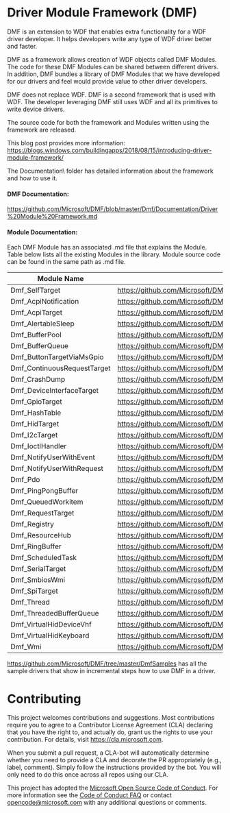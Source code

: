 # Driver Module Framework (DMF)

DMF is an extension to WDF that enables extra functionality for a WDF driver developer. It helps developers write any type of WDF driver better and faster.  

DMF as a framework allows creation of WDF objects called DMF Modules. The code for these DMF Modules can be shared between different drivers. In addition, DMF bundles a library of DMF Modules that we have developed for our drivers and feel would provide value to other driver developers.  

DMF does not replace WDF. DMF is a second framework that is used with WDF. The developer leveraging DMF still uses WDF and all its primitives to write device drivers.  

The source code for both the framework and Modules written using the framework are released. 

This blog post provides more information: 
https://blogs.windows.com/buildingapps/2018/08/15/introducing-driver-module-framework/

The Documentation\ folder has detailed information about the framework and how to use it.

#### DMF Documentation: 
https://github.com/Microsoft/DMF/blob/master/Dmf/Documentation/Driver%20Module%20Framework.md

#### Module Documentation: 
Each DMF Module has an associated .md file that explains the Module. Table below lists all the existing Modules in the library. Module source code can be found in the same path as .md file.

Module Name                 | Module Documentation                                               
--------------------------- | ---------------------------------------------------------------------------------------------
Dmf_SelfTarget              | https://github.com/Microsoft/DMF/blob/master/Dmf/Modules.Library/Dmf_SelfTarget.md              
Dmf_AcpiNotification        | https://github.com/Microsoft/DMF/blob/master/Dmf/Modules.Library/Dmf_AcpiNotification.md        
Dmf_AcpiTarget              | https://github.com/Microsoft/DMF/blob/master/Dmf/Modules.Library/Dmf_AcpiTarget.md              
Dmf_AlertableSleep          | https://github.com/Microsoft/DMF/blob/master/Dmf/Modules.Library/Dmf_AlertableSleep.md          
Dmf_BufferPool              | https://github.com/Microsoft/DMF/blob/master/Dmf/Framework/Modules.Core/Dmf_BufferPool.md       
Dmf_BufferQueue             | https://github.com/Microsoft/DMF/blob/master/Dmf/Framework/Modules.Core/Dmf_BufferQueue.md      
Dmf_ButtonTargetViaMsGpio   | https://github.com/Microsoft/DMF/blob/master/Dmf/Modules.Library/Dmf_ButtonTargetViaMsGpio.md   
Dmf_ContinuousRequestTarget | https://github.com/Microsoft/DMF/blob/master/Dmf/Modules.Library/Dmf_ContinuousRequestTarget.md 
Dmf_CrashDump               | https://github.com/Microsoft/DMF/blob/master/Dmf/Modules.Library/Dmf_CrashDump.md               
Dmf_DeviceInterfaceTarget   | https://github.com/Microsoft/DMF/blob/master/Dmf/Modules.Library/Dmf_DeviceInterfaceTarget.md   
Dmf_GpioTarget              | https://github.com/Microsoft/DMF/blob/master/Dmf/Modules.Library/Dmf_GpioTarget.md              
Dmf_HashTable               | https://github.com/Microsoft/DMF/blob/master/Dmf/Framework/Modules.Core/Dmf_HashTable.md        
Dmf_HidTarget               | https://github.com/Microsoft/DMF/blob/master/Dmf/Modules.Library/Dmf_HidTarget.md               
Dmf_I2cTarget               | https://github.com/Microsoft/DMF/blob/master/Dmf/Modules.Library/Dmf_I2cTarget.md               
Dmf_IoctlHandler            | https://github.com/Microsoft/DMF/blob/master/Dmf/Framework/Modules.Core/Dmf_IoctlHandler.md     
Dmf_NotifyUserWithEvent     | https://github.com/Microsoft/DMF/blob/master/Dmf/Modules.Library/Dmf_NotifyUserWithEvent.md     
Dmf_NotifyUserWithRequest   | https://github.com/Microsoft/DMF/blob/master/Dmf/Modules.Library/Dmf_NotifyUserWithRequest.md   
Dmf_Pdo                     | https://github.com/Microsoft/DMF/blob/master/Dmf/Modules.Library/Dmf_Pdo.md                     
Dmf_PingPongBuffer          | https://github.com/Microsoft/DMF/blob/master/Dmf/Modules.Library/Dmf_PingPongBuffer.md          
Dmf_QueuedWorkitem          | https://github.com/Microsoft/DMF/blob/master/Dmf/Modules.Library/Dmf_QueuedWorkitem.md          
Dmf_RequestTarget           | https://github.com/Microsoft/DMF/blob/master/Dmf/Modules.Library/Dmf_RequestTarget.md           
Dmf_Registry                | https://github.com/Microsoft/DMF/blob/master/Dmf/Modules.Library/Dmf_Registry.md                
Dmf_ResourceHub             | https://github.com/Microsoft/DMF/blob/master/Dmf/Modules.Library/Dmf_ResourceHub.md             
Dmf_RingBuffer              | https://github.com/Microsoft/DMF/blob/master/Dmf/Framework/Modules.Core/Dmf_RingBuffer.md       
Dmf_ScheduledTask           | https://github.com/Microsoft/DMF/blob/master/Dmf/Modules.Library/Dmf_ScheduledTask.md           
Dmf_SerialTarget            | https://github.com/Microsoft/DMF/blob/master/Dmf/Modules.Library/Dmf_SerialTarget.md            
Dmf_SmbiosWmi               | https://github.com/Microsoft/DMF/blob/master/Dmf/Modules.Library/Dmf_SmbiosWmi.md               
Dmf_SpiTarget               | https://github.com/Microsoft/DMF/blob/master/Dmf/Modules.Library/Dmf_SpiTarget.md               
Dmf_Thread                  | https://github.com/Microsoft/DMF/blob/master/Dmf/Modules.Library/Dmf_Thread.md                  
Dmf_ThreadedBufferQueue     | https://github.com/Microsoft/DMF/blob/master/Dmf/Modules.Library/Dmf_ThreadedBufferQueue.md     
Dmf_VirtualHidDeviceVhf     | https://github.com/Microsoft/DMF/blob/master/Dmf/Modules.Library/Dmf_VirtualHidDeviceVhf.md     
Dmf_VirtualHidKeyboard      | https://github.com/Microsoft/DMF/blob/master/Dmf/Modules.Library/Dmf_VirtualHidKeyboard.md      
Dmf_Wmi                     | https://github.com/Microsoft/DMF/blob/master/Dmf/Modules.Library/Dmf_Wmi.md                     


https://github.com/Microsoft/DMF/tree/master/DmfSamples has all the sample drivers that show in incremental steps how to use DMF in a driver. 

# Contributing

This project welcomes contributions and suggestions.  Most contributions require you to agree to a
Contributor License Agreement (CLA) declaring that you have the right to, and actually do, grant us
the rights to use your contribution. For details, visit https://cla.microsoft.com.

When you submit a pull request, a CLA-bot will automatically determine whether you need to provide
a CLA and decorate the PR appropriately (e.g., label, comment). Simply follow the instructions
provided by the bot. You will only need to do this once across all repos using our CLA.

This project has adopted the [Microsoft Open Source Code of Conduct](https://opensource.microsoft.com/codeofconduct/).
For more information see the [Code of Conduct FAQ](https://opensource.microsoft.com/codeofconduct/faq/) or
contact [opencode@microsoft.com](mailto:opencode@microsoft.com) with any additional questions or comments.
